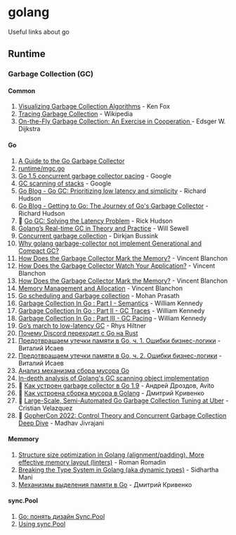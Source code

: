 # golang
Useful links about go

## Runtime

### Garbage Collection (GC)

#### Common
1. [Visualizing Garbage Collection Algorithms](https://spin.atomicobject.com/2014/09/03/visualizing-garbage-collection-algorithms/) - Ken Fox
2. [Tracing Garbage Collection](https://en.wikipedia.org/wiki/Tracing_garbage_collection) - Wikipedia
3. [On-the-Fly Garbage Collection: An Exercise in Cooperation ](https://lamport.azurewebsites.net/pubs/garbage.pdf) - Edsger W. Dijkstra

#### Go
1. [A Guide to the Go Garbage Collector](https://go.dev/doc/gc-guide)
2. [runtime/mgc.go](https://github.com/golang/go/blob/dev.boringcrypto.go1.17/src/runtime/mgc.go#L5)
3. [Go 1.5 concurrent garbage collector pacing](https://docs.google.com/document/d/1wmjrocXIWTr1JxU-3EQBI6BK6KgtiFArkG47XK73xIQ/edit#heading=h.xy314pvxblbm) - Google
4. [GC scanning of stacks](https://docs.google.com/document/d/1un-Jn47yByHL7I0aVIP_uVCMxjdM5mpelJhiKlIqxkE/edit#heading=h.bvezjdnoi4no) - Google
5. [Go Blog - Go GC: Prioritizing low latency and simplicity](https://go.dev/blog/go15gc) - Richard Hudson
6. [Go Blog - Getting to Go: The Journey of Go's Garbage Collector](https://go.dev/blog/ismmkeynote) - Richard Hudson
7. :movie_camera: [Go GC: Solving the Latency Problem](https://www.youtube.com/watch?v=aiv1JOfMjm0&list=PL2ntRZ1ySWBf-_z-gHCOR2N156Nw930Hm&index=17) - Rick Hudson
8. [Golang’s Real-time GC in Theory and Practice](https://making.pusher.com/golangs-real-time-gc-in-theory-and-practice/) - Will Sewell
9. [Concurrent garbage collection](https://github.com/rubinius/rubinius-website-archive/blob/cf54187d421275eec7d2db0abd5d4c059755b577/_posts/2013-06-22-concurrent-garbage-collection.markdown) - Dirkjan Bussink
10. [Why golang garbage-collector not implement Generational and Compact GC?](https://groups.google.com/g/golang-nuts/c/KJiyv2mV2pU)
11. [How Does the Garbage Collector Mark the Memory?](https://medium.com/a-journey-with-go/go-how-does-the-garbage-collector-mark-the-memory-72cfc12c6976) - Vincent Blanchon
12. [How Does the Garbage Collector Watch Your Application?](https://medium.com/a-journey-with-go/go-how-does-the-garbage-collector-watch-your-application-dbef99be2c35) - Vincent Blanchon
13. [How Does the Garbage Collector Mark the Memory?](https://medium.com/a-journey-with-go/go-how-does-the-garbage-collector-mark-the-memory-72cfc12c6976) - Vincent Blanchon
14. [Memory Management and Allocation](https://medium.com/a-journey-with-go/go-memory-management-and-allocation-a7396d430f44) - Vincent Blanchon
15. [Go scheduling and Garbage collection](https://medium.com/@openmohan/go-scheduling-and-garbage-collection-91b5144bc26b) - Mohan Prasath
16. [Garbage Collection In Go : Part I - Semantics](https://www.ardanlabs.com/blog/2018/12/garbage-collection-in-go-part1-semantics.html) - William Kennedy
17. [Garbage Collection In Go : Part II - GC Traces](https://www.ardanlabs.com/blog/2019/05/garbage-collection-in-go-part2-gctraces.html) - William Kennedy
18. [Garbage Collection In Go : Part III - GC Pacing](https://www.ardanlabs.com/blog/2019/07/garbage-collection-in-go-part3-gcpacing.html) - William Kennedy
19. [Go’s march to low-latency GC](https://blog.twitch.tv/en/2016/07/05/gos-march-to-low-latency-gc-a6fa96f06eb7/#2f2f) - Rhys Hiltner
20. [Почему Discord переходит с Go на Rust](https://habr.com/ru/post/487116/)
21. [Предотвращаем утечки памяти в Go, ч. 1. Ошибки бизнес-логики](https://habr.com/ru/company/ncloudtech/blog/675390/) - Виталий Исаев
22. [Предотвращаем утечки памяти в Go, ч. 2. Ошибки бизнес-логики](https://habr.com/ru/company/ncloudtech/blog/676960/) - Виталий Исаев
23. [Анализ механизма сбора мусора Go](https://russianblogs.com/article/3396205378/)
24. [In-depth analysis of Golang's GC scanning object implementation](https://blog.600mb.com/a?ID=01750-8ccdc0e3-5fd3-47c1-a302-88bf6c5be2fa)
25. :movie_camera: [Как устроен garbage collector в Go 1.9](https://www.youtube.com/watch?v=CX4GSErFenI) - Андрей Дроздов, Avito
26. :movie_camera: [Как устроена сборка мусора в Golang](https://www.youtube.com/watch?v=CX4GSErFenI) - Дмитрий Кривенко
27. :movie_camera: [Large-Scale, Semi-Automated Go Garbage Collection Tuning at Uber](https://www.youtube.com/watch?v=vmFWSGE51w0) - Cristian Velazquez
28. :movie_camera: [GopherCon 2022: Control Theory and Concurrent Garbage Collection Deep Dive](https://www.youtube.com/watch?v=We-8RSk4eZA&list=PL2ntRZ1ySWBfiSJSt-zPRbVSMDfK0EwQC) - Madhav Jivrajani

#### Memmory 
1. [Structure size optimization in Golang (alignment/padding). More effective memory layout (linters)](https://itnext.io/structure-size-optimization-in-golang-alignment-padding-more-effective-memory-layout-linters-fffdcba27c61) - Roman Romadin
2. [Breaking the Type System in Golang (aka dynamic types)](https://medium.com/@utter_babbage/breaking-the-type-system-in-golang-aka-dynamic-types-8b86c35d897b) - Sidhartha Mani
3. [Механизмы выделения памяти в Go](https://www.youtube.com/watch?v=CX4GSErFenI) - Дмитрий Кривенко

#### sync.Pool
1. [Go: понять дизайн Sync.Pool](https://dev-gang.ru/article/go-ponjat-dizain-syncpool-cpvecztx8e/)
2. [Using sync.Pool](https://developer20.com/using-sync-pool/)
